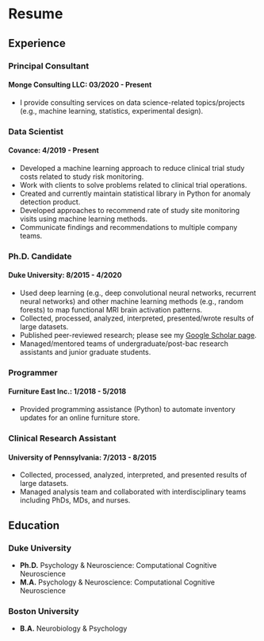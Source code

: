 # Resume

## Experience
### Principal Consultant
#### Monge Consulting LLC: 03/2020 - Present
- I provide consulting services on data science-related topics/projects (e.g., machine learning, statistics, experimental design).

### Data Scientist
#### Covance: 4/2019 - Present
- Developed a machine learning approach to reduce clinical trial study costs related to study risk monitoring.
- Work with clients to solve problems related to clinical trial operations.
- Created and currently maintain statistical library in Python for anomaly detection product.
- Developed approaches to recommend rate of study site monitoring visits using machine learning methods.
- Communicate findings and recommendations to multiple company teams.

### Ph.D. Candidate
#### Duke University: 8/2015 - 4/2020
- Used deep learning (e.g., deep convolutional neural networks, recurrent neural networks) and other machine learning methods (e.g., random forests) to map functional MRI brain activation patterns.
- Collected, processed, analyzed, interpreted, presented/wrote results of large datasets.
- Published peer-reviewed research; please see my [Google Scholar page](https://scholar.google.com/citations?user=6cCiSr4AAAAJ&hl=en&oi=ao).
- Managed/mentored teams of undergraduate/post-bac research assistants and junior graduate students.

### Programmer
#### Furniture East Inc.: 1/2018 - 5/2018
- Provided programming assistance (Python) to automate inventory updates for an online furniture store.

### Clinical Research Assistant
#### University of Pennsylvania: 7/2013 - 8/2015
- Collected, processed, analyzed, interpreted, and presented results of large datasets.
- Managed analysis team and collaborated with interdisciplinary teams including PhDs, MDs, and nurses.


## Education
### Duke University
- **Ph.D.** Psychology & Neuroscience: Computational Cognitive Neuroscience
- **M.A.** Psychology & Neuroscience: Computational Cognitive Neuroscience

### Boston University
- **B.A.** Neurobiology & Psychology
